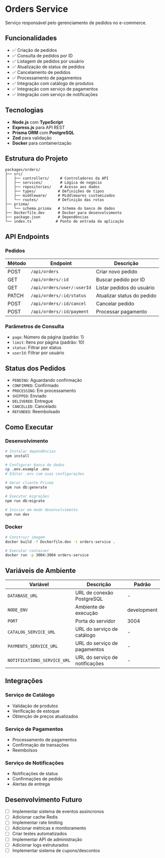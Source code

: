 # Orders Service

Serviço responsável pelo gerenciamento de pedidos no e-commerce.

## Funcionalidades

- ✅ Criação de pedidos
- ✅ Consulta de pedidos por ID
- ✅ Listagem de pedidos por usuário
- ✅ Atualização de status de pedidos
- ✅ Cancelamento de pedidos
- ✅ Processamento de pagamentos
- ✅ Integração com catálogo de produtos
- ✅ Integração com serviço de pagamentos
- ✅ Integração com serviço de notificações

## Tecnologias

- **Node.js** com **TypeScript**
- **Express.js** para API REST
- **Prisma ORM** com **PostgreSQL**
- **Zod** para validação
- **Docker** para containerização

## Estrutura do Projeto

```
packages/orders/
├── src/
│   ├── controllers/     # Controladores da API
│   ├── services/        # Lógica de negócio
│   ├── repositories/    # Acesso aos dados
│   ├── types/          # Definições de tipos
│   ├── middleware/     # Middlewares customizados
│   └── routes/         # Definição das rotas
├── prisma/
│   └── schema.prisma   # Schema do banco de dados
├── Dockerfile.dev      # Docker para desenvolvimento
├── package.json        # Dependências
└── index.ts           # Ponto de entrada da aplicação
```

## API Endpoints

### Pedidos

| Método | Endpoint | Descrição |
|--------|----------|-----------|
| POST | `/api/orders` | Criar novo pedido |
| GET | `/api/orders/:id` | Buscar pedido por ID |
| GET | `/api/orders/user/:userId` | Listar pedidos do usuário |
| PATCH | `/api/orders/:id/status` | Atualizar status do pedido |
| POST | `/api/orders/:id/cancel` | Cancelar pedido |
| POST | `/api/orders/:id/payment` | Processar pagamento |

### Parâmetros de Consulta

- `page`: Número da página (padrão: 1)
- `limit`: Itens por página (padrão: 10)
- `status`: Filtrar por status
- `userId`: Filtrar por usuário

## Status dos Pedidos

- `PENDING`: Aguardando confirmação
- `CONFIRMED`: Confirmado
- `PROCESSING`: Em processamento
- `SHIPPED`: Enviado
- `DELIVERED`: Entregue
- `CANCELLED`: Cancelado
- `REFUNDED`: Reembolsado

## Como Executar

### Desenvolvimento

```bash
# Instalar dependências
npm install

# Configurar banco de dados
cp .env.example .env
# Editar .env com suas configurações

# Gerar cliente Prisma
npm run db:generate

# Executar migrações
npm run db:migrate

# Iniciar em modo desenvolvimento
npm run dev
```

### Docker

```bash
# Construir imagem
docker build -f Dockerfile.dev -t orders-service .

# Executar container
docker run -p 3004:3004 orders-service
```

## Variáveis de Ambiente

| Variável | Descrição | Padrão |
|----------|-----------|---------|
| `DATABASE_URL` | URL de conexão PostgreSQL | - |
| `NODE_ENV` | Ambiente de execução | development |
| `PORT` | Porta do servidor | 3004 |
| `CATALOG_SERVICE_URL` | URL do serviço de catálogo | - |
| `PAYMENTS_SERVICE_URL` | URL do serviço de pagamentos | - |
| `NOTIFICATIONS_SERVICE_URL` | URL do serviço de notificações | - |

## Integrações

### Serviço de Catálogo
- Validação de produtos
- Verificação de estoque
- Obtenção de preços atualizados

### Serviço de Pagamentos
- Processamento de pagamentos
- Confirmação de transações
- Reembolsos

### Serviço de Notificações
- Notificações de status
- Confirmações de pedido
- Alertas de entrega

## Desenvolvimento Futuro

- [ ] Implementar sistema de eventos assíncronos
- [ ] Adicionar cache Redis
- [ ] Implementar rate limiting
- [ ] Adicionar métricas e monitoramento
- [ ] Criar testes automatizados
- [ ] Implementar API de administração
- [ ] Adicionar logs estruturados
- [ ] Implementar sistema de cupons/descontos
